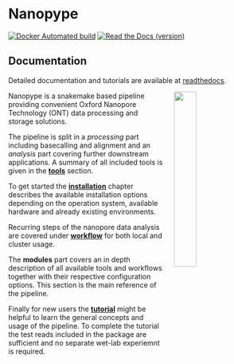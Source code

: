 # Nanopype

[![Docker Automated build](https://img.shields.io/docker/automated/giesselmann/nanopype.svg)](https://hub.docker.com/r/giesselmann/nanopype/) [![Read the Docs (version)](https://img.shields.io/readthedocs/nanopype/stable.svg)](https://nanopype.readthedocs.io/en/stable/)

## Documentation

Detailed documentation and tutorials are available at [readthedocs](https://nanopype.readthedocs.io/en/stable/).

<img style="float: right;" src="https://github.com/giesselmann/nanopype/blob/master/docs/images/workflow.png" width="30%" hspace="20">

Nanopype is a snakemake based pipeline providing convenient Oxford Nanopore Technology (ONT) data processing and storage solutions.

The pipeline is split in a *processing* part including basecalling and alignment and an *analysis* part covering further downstream applications.
A summary of all included tools is given in the **[tools](https://nanopype.readthedocs.io/en/stable/tools/)** section.

To get started the **[installation](https://nanopype.readthedocs.io/en/stable/installation/prerequisites/)** chapter describes the available installation options depending on the operation system, available hardware and already existing environments.

Recurring steps of the nanopore data analysis are covered under **[workflow](https://nanopype.readthedocs.io/en/stable/usage/general/)** for both local and cluster usage.

The **modules** part covers an in depth description of all available tools and workflows together with their respective configuration options. This section is the main reference of the pipeline.

Finally for new users the **[tutorial](https://nanopype.readthedocs.io/en/stable/examples/intro/)** might be helpful to learn the general concepts and usage of the pipeline. To complete the tutorial the test reads included in the package are sufficient and no separate wet-lab experiemnt is required.
